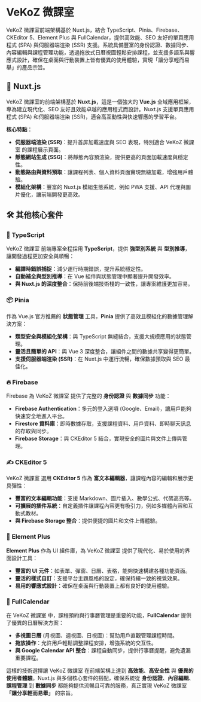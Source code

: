 # VeKoZ 微課室

VeKoZ 微課室前端架構基於 Nuxt.js，結合 TypeScript、Pinia、Firebase、CKEditor 5、Element Plus 與 FullCalendar，提供高效能、SEO 友好的單頁應用程式 (SPA) 與伺服器端渲染 (SSR) 支援。系統具備豐富的身份認證、數據同步、內容編輯與課程管理功能，透過拖放式日曆視圖輕鬆安排課程，並支援多語系與響應式設計，確保在桌面與行動裝置上皆有優異的使用體驗，實現「讓分享輕而易舉」的產品宗旨。

## 🚀 Nuxt.js

VeKoZ 微課室的前端架構基於 **Nuxt.js**，這是一個強大的 **Vue.js** 全域應用框架，專為建立現代化、SEO 友好且效能卓越的應用程式而設計。Nuxt.js 支援單頁應用程式 (SPA) 和伺服器端渲染 (SSR)，適合高互動性與快速響應的學習平台。

**核心特點**：

- **伺服器端渲染 (SSR)**：提升首屏加載速度與 SEO 表現，特別適合 VeKoZ 微課室 的課程展示頁面。
- **靜態網站生成 (SSG)**：將靜態內容預渲染，提供更高的頁面加載速度與穩定性。
- **動態路由與資料預取**：讓課程列表、個人資料頁面實現無縫加載，增強用戶體驗。
- **模組化架構**：豐富的 Nuxt.js 模組生態系統，例如 PWA 支援、API 代理與圖片優化，讓前端開發更高效。

## 🛠️ 其他核心套件

### 🧠 **TypeScript**  

VeKoZ 微課室 前端專案全程採用 **TypeScript**，提供 **強型別系統** 與 **型別推導**，讓開發過程更加安全與順暢：

- **編譯時錯誤捕捉**：減少運行時期錯誤，提升系統穩定性。
- **自動補全與型別推導**：在 Vue 組件與狀態管理中顯著提升開發效率。
- **與 Nuxt.js 的深度整合**：保持前後端技術棧的一致性，讓專案維護更加容易。

### 📦 **Pinia**  

作為 Vue.js 官方推薦的 **狀態管理** 工具，**Pinia** 提供了高效且模組化的數據管理解決方案：

- **類型安全與模組化架構**：與 TypeScript 無縫結合，支援大規模應用的狀態管理。
- **靈活且簡單的 API**：與 Vue 3 深度整合，讓組件之間的數據共享變得更簡單。
- **支援伺服器端渲染 (SSR)**：在 Nuxt.js 中運行流暢，確保數據預取與 SEO 最佳化。

### 🔥 **Firebase**  

Firebase 為 VeKoZ 微課室 提供了完整的 **身份認證** 與 **數據同步** 功能：

- **Firebase Authentication**：多元的登入選項 (Google、Email)，讓用戶能夠快速安全地進入平台。
- **Firestore 資料庫**：即時數據存取，支援課程資料、用戶資料、即時聊天訊息的存取與同步。
- **Firebase Storage**：與 CKEditor 5 結合，實現安全的圖片與文件上傳與管理。

### ✍️ **CKEditor 5**  

VeKoZ 微課室 選用 **CKEditor 5** 作為 **富文本編輯器**，讓課程內容的編輯和展示更具彈性：

- **豐富的文本編輯功能**：支援 Markdown、圖片插入、數學公式、代碼高亮等。
- **可擴展的插件系統**：自定義插件讓課程內容更有吸引力，例如多媒體內容和互動式教材。
- **與 Firebase Storage 整合**：提供便捷的圖片和文件上傳體驗。

### 🎨 **Element Plus**  

**Element Plus** 作為 UI 組件庫，為 VeKoZ 微課室 提供了現代化、易於使用的界面設計工具：

- **豐富的 UI 元件**：如表單、彈窗、日曆、表格，能夠快速構建各種功能頁面。
- **靈活的樣式自訂**：支援平台主題風格的設定，確保持續一致的視覺效果。
- **易用的響應式設計**：確保在桌面與行動裝置上都有良好的使用體驗。

### 📅 **FullCalendar**  

在 VeKoZ 微課室 中，課程預約與行事曆管理是重要的功能，**FullCalendar** 提供了優異的日曆解決方案：

- **多視圖日曆** (月視圖、週視圖、日視圖)：幫助用戶直觀管理課程時間。
- **拖放操作**：允許用戶輕鬆調整課程安排，增強系統的交互性。
- **與 Google Calendar API 整合**：課程自動同步，提供行事曆提醒，避免遺漏重要課程。

這樣的技術選擇讓 VeKoZ 微課室 在前端架構上達到 **高效能**、**高安全性** 與 **優異的使用者體驗**。Nuxt.js 與多個核心套件的搭配，確保系統從 **身份認證**、**內容編輯**、**課程管理** 到 **數據同步** 都能夠提供流暢且可靠的服務，真正實現 VeKoZ 微課室 **「讓分享輕而易舉」** 的宗旨。
